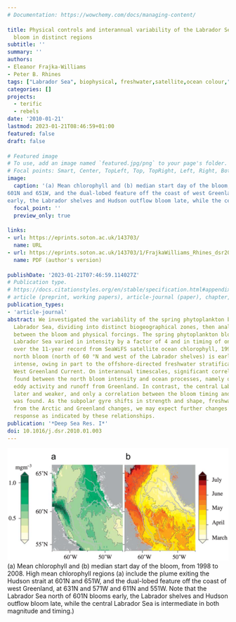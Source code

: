 ```yaml
---
# Documentation: https://wowchemy.com/docs/managing-content/

title: Physical controls and interannual variability of the Labrador Sea spring phytoplankton
  bloom in distinct regions
subtitle: ''
summary: ''
authors:
- Eleanor Frajka-Williams
- Peter B. Rhines
tags: ["Labrador Sea", biophysical, freshwater,satellite,ocean colour,"terific"]
categories: []
projects: 
  - terific
  - rebels
date: '2010-01-21'
lastmod: 2023-01-21T08:46:59+01:00
featured: false
draft: false

# Featured image
# To use, add an image named `featured.jpg/png` to your page's folder.
# Focal points: Smart, Center, TopLeft, Top, TopRight, Left, Right, BottomLeft, Bottom, BottomRight.
image:
  caption: '(a) Mean chlorophyll and (b) median start day of the bloom, from 1998 to 2008. High mean chlorophyll regions (a) include the plume exiting the Hudson strait at
601N and 651W, and the dual-lobed feature off the coast of west Greenland, at 631N and 571W and 611N and 551W. Note that the Labrador Sea north of 601N blooms
early, the Labrador shelves and Hudson outflow bloom late, while the central Labrador Sea is intermediate in both magnitude and timing.'
  focal_point: ''
  preview_only: true

links:
- url: https://eprints.soton.ac.uk/143703/
  name: URL
- url: https://eprints.soton.ac.uk/143703/1/FrajkaWilliams_Rhines_dsr2010.pdf
  name: PDF (author's version)

publishDate: '2023-01-21T07:46:59.114027Z'
# Publication type.
# https://docs.citationstyles.org/en/stable/specification.html#appendix-iii-types
# article (preprint, working papers), article-journal (paper), chapter, dataset, document (catch all), motion_picture (video), post (post on online forum), post-weblog (post on blog), report (technical report, with container-title for chapter within larger report), software, thesis, citation-key (bibtex key) or citation-label (Ferr78, formatted as output label), doi, event-title (name of event), event-place (geographic location), keyword, language (e.g., en or de), license (copyright information), note (descriptive note), publisher, title, t
publication_types:
- 'article-journal'
abstract: We investigated the variability of the spring phytoplankton bloom in the
  Labrador Sea, dividing into distinct biogeographical zones, then analyzing the relationship
  between the bloom and physical forcings. The spring phytoplankton bloom in the north
  Labrador Sea varied in intensity by a factor of 4 and in timing of onset by 3 weeks
  over the 11-year record from SeaWiFS satellite ocean chlorophyll, 1998–2008. This
  north bloom (north of 60 °N and west of the Labrador shelves) is earliest and most
  intense, owing in part to the offshore-directed freshwater stratification from the
  West Greenland Current. On interannual timescales, significant correlations were
  found between the north bloom intensity and ocean processes, namely offshore advection,
  eddy activity and runoff from Greenland. In contrast, the central Labrador Sea is
  later and weaker, and only a correlation between the bloom timing and irradiance
  was found. As the subpolar gyre shifts in strength and shape, freshwater outflow
  from the Arctic and Greenland changes, we may expect further changes in the biological
  response as indicated by these relationships.
publication: '*Deep Sea Res. I*'
doi: 10.1016/j.dsr.2010.01.003
---
```


![figure](featured.png)
(a) Mean chlorophyll and (b) median start day of the bloom, from 1998 to 2008. High mean chlorophyll regions (a) include the plume exiting the Hudson strait at
601N and 651W, and the dual-lobed feature off the coast of west Greenland, at 631N and 571W and 611N and 551W. Note that the Labrador Sea north of 601N blooms
early, the Labrador shelves and Hudson outflow bloom late, while the central Labrador Sea is intermediate in both magnitude and timing.)